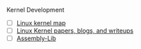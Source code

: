 Kernel Development
- [ ] [Linux kernel map](https://github.com/makelinux/linux_kernel_map) <br>
- [ ] [Linux Kernel papers, blogs, and writeups](https://github.com/0xor0ne/awesome-list) <br>
- [ ] [Assembly-Lib](https://github.com/oded8bit/Assembly-Lib) <br>
